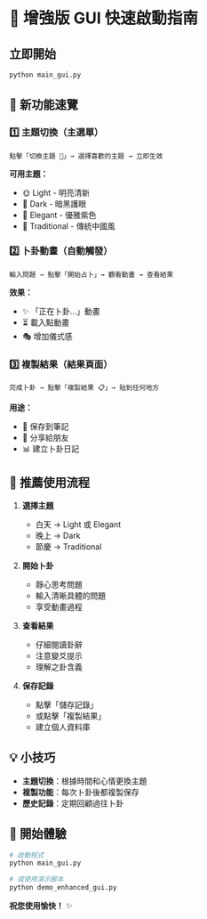 # 🚀 增強版 GUI 快速啟動指南

## 立即開始

```bash
python main_gui.py
```

## 🎨 新功能速覽

### 1️⃣ 主題切換（主選單）
```
點擊「切換主題 🎨」→ 選擇喜歡的主題 → 立即生效
```

**可用主題：**
- 🌞 Light - 明亮清新
- 🌙 Dark - 暗黑護眼  
- 💜 Elegant - 優雅紫色
- 🏮 Traditional - 傳統中國風

### 2️⃣ 卜卦動畫（自動觸發）
```
輸入問題 → 點擊「開始占卜」→ 觀看動畫 → 查看結果
```

**效果：**
- ✨ 「正在卜卦...」動畫
- ⏳ 載入點動畫
- 🎭 增加儀式感

### 3️⃣ 複製結果（結果頁面）
```
完成卜卦 → 點擊「複製結果 📋」→ 貼到任何地方
```

**用途：**
- 📝 保存到筆記
- 💬 分享給朋友
- 📊 建立卜卦日記

## 🎯 推薦使用流程

1. **選擇主題**
   - 白天 → Light 或 Elegant
   - 晚上 → Dark
   - 節慶 → Traditional

2. **開始卜卦**
   - 靜心思考問題
   - 輸入清晰具體的問題
   - 享受動畫過程

3. **查看結果**
   - 仔細閱讀卦辭
   - 注意變爻提示
   - 理解之卦含義

4. **保存記錄**
   - 點擊「儲存記錄」
   - 或點擊「複製結果」
   - 建立個人資料庫

## 💡 小技巧

- **主題切換**：根據時間和心情更換主題
- **複製功能**：每次卜卦後都複製保存
- **歷史記錄**：定期回顧過往卜卦

## 🎉 開始體驗

```bash
# 啟動程式
python main_gui.py

# 或使用演示腳本
python demo_enhanced_gui.py
```

**祝您使用愉快！** ✨
